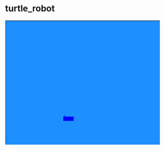 # turtle_robot

![github-small](https://github.com/sadnanMohosin/turtle_robot/blob/main/Animation.gif)
